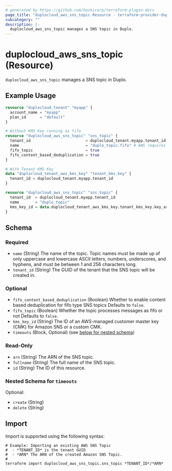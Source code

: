 ```yaml
---
# generated by https://github.com/hashicorp/terraform-plugin-docs
page_title: "duplocloud_aws_sns_topic Resource - terraform-provider-duplocloud"
subcategory: ""
description: |-
  duplocloud_aws_sns_topic manages a SNS topic in Duplo.
---
```


# duplocloud_aws_sns_topic (Resource)

`duplocloud_aws_sns_topic` manages a SNS topic in Duplo.

## Example Usage

```terraform
resource "duplocloud_tenant" "myapp" {
  account_name = "myapp"
  plan_id      = "default"
}

# Without KMS Key running as fifo
resource "duplocloud_aws_sns_topic" "sns_topic" {
  tenant_id                        = duplocloud_tenant.myapp.tenant_id
  name                             = "duplo_topic.fifo" # AWS requires the ".fifo" extension for fifo sns topics
  fifo_topic                       = true
  fifo_content_based_deduplication = true
}

# With Tenant KMS Key
data "duplocloud_tenant_aws_kms_key" "tenant_kms_key" {
  tenant_id = duplocloud_tenant.myapp.tenant_id
}

resource "duplocloud_aws_sns_topic" "sns_topic" {
  tenant_id  = duplocloud_tenant.myapp.tenant_id
  name       = "duplo_topic"
  kms_key_id = data.duplocloud_tenant_aws_kms_key.tenant_kms_key.key_arn
}
```

<!-- schema generated by tfplugindocs -->
## Schema

### Required

- `name` (String) The name of the topic. Topic names must be made up of only uppercase and lowercase ASCII letters, numbers, underscores, and hyphens, and must be between 1 and 256 characters long.
- `tenant_id` (String) The GUID of the tenant that the SNS topic will be created in.

### Optional

- `fifo_content_based_deduplication` (Boolean) Whether to enable content based deduplication for fifo type SNS topics Defaults to `false`.
- `fifo_topic` (Boolean) Whether the topic processes messages as fifo or not Defaults to `false`.
- `kms_key_id` (String) The ID of an AWS-managed customer master key (CMK) for Amazon SNS or a custom CMK.
- `timeouts` (Block, Optional) (see [below for nested schema](#nestedblock--timeouts))

### Read-Only

- `arn` (String) The ARN of the SNS topic.
- `fullname` (String) The full name of the SNS topic.
- `id` (String) The ID of this resource.

<a id="nestedblock--timeouts"></a>
### Nested Schema for `timeouts`

Optional:

- `create` (String)
- `delete` (String)

## Import

Import is supported using the following syntax:

```shell
# Example: Importing an existing AWS SNS Topic
#  - *TENANT_ID* is the tenant GUID
#  - *ARN* The ARN of the created Amazon SNS Topic.
#
terraform import duplocloud_aws_sns_topic.sns_topic *TENANT_ID*/*ARN*
```
